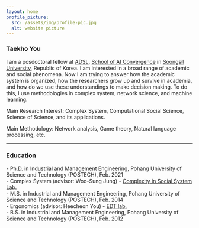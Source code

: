 ```yaml
---
layout: home
profile_picture:
  src: /assets/img/profile-pic.jpg
  alt: website picture
---
```


<h3> Taekho You </h3>
<p>
  I am a posdoctoral fellow at <a href="http://adsl.ssu.ac.kr">ADSL</a>, <a href="http://aix.ssu.ac.kr">School of AI Convergence</a> in <a href="http://ssu.ac.kr">Soongsil University</a>, Republic of Korea. I am interested in a broad range of academic and social phenomena. Now I am trying to answer how the academic system is organized, how the researchers grow up and survive in academia, and how do we use these understandings to make decision making. To do this, I use methodologies in complex system, network science, and machine learning.
</p>
<p>
  Main Research Interest: Complex System, Computational Social Science, Science of Science, and its applications.
</p>
<p>
  Main Methodology:  Network analysis, Game theory, Natural language processing, etc.
</p>
<hr>

<h3> Education </h3>
<p>
  - Ph.D. in Industrial and Management Engineering, Pohang University of Science and Technology (POSTECH), Feb. 2021<br>
    - Complex System (advisor: Woo-Sung Jung) - <a href="http://complex.postech.ac.kr">Complexity in Social System Lab.</a><br>
  - M.S. in Industrial and Management Engineering, Pohang University of Science and Technology (POSTECH), Feb. 2014<br>
    - Ergonomics (advisor: Heecheon You) - <a href="http://edt.postech.ac.kr">EDT lab.</a><br>
  - B.S. in Industrial and Management Engineering, Pohang University of Science and Technology (POSTECH), Feb. 2012
</p>
